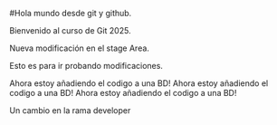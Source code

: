 #Hola mundo desde git y github.

Bienvenido al curso de Git 2025.

Nueva modificación en el stage Area.

Esto es para ir probando modificaciones.

Ahora estoy añadiendo el codigo a una BD!
Ahora estoy añadiendo el codigo a una BD!
Ahora estoy añadiendo el codigo a una BD!

Un cambio en la rama developer
